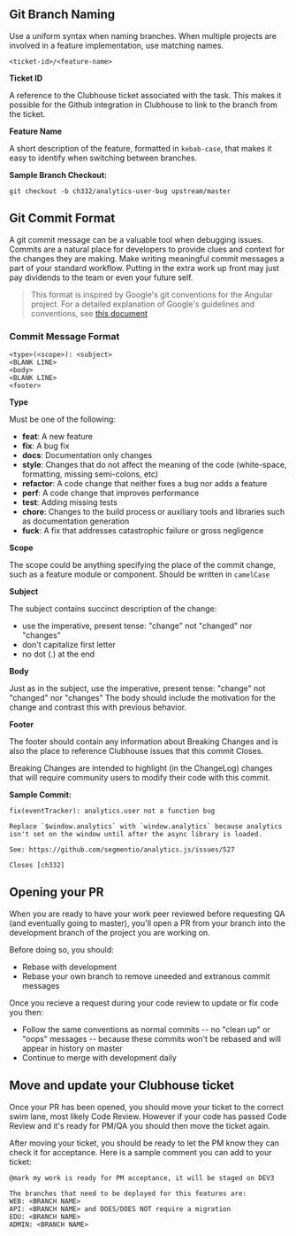 ## Git Branch Naming

Use a uniform syntax when naming branches. When multiple projects are involved in a feature implementation, use matching names.

```
<ticket-id>/<feature-name>
```

**Ticket ID**

A reference to the Clubhouse ticket associated with the task. This makes it possible for the Github integration in Clubhouse to link to the branch from the ticket.

**Feature Name**

A short description of the feature, formatted in `kebab-case`, that makes it easy to identify when switching between branches.

**Sample Branch Checkout:**

```
git checkout -b ch332/analytics-user-bug upstream/master
```

## Git Commit Format

A git commit message can be a valuable tool when debugging issues. Commits are a natural place for developers to provide clues and context for the changes they are making. Make writing meaningful commit messages a part of your standard workflow. Putting in the extra work up front may just pay dividends to the team or even your future self.

> This format is inspired by Google's git conventions for the Angular project. For a detailed explanation of Google's guidelines and conventions, see [this document](https://docs.google.com/document/d/1QrDFcIiPjSLDn3EL15IJygNPiHORgU1_OOAqWjiDU5Y/edit)

### Commit Message Format

```
<type>(<scope>): <subject>
<BLANK LINE>
<body>
<BLANK LINE>
<footer>
```

**Type**

Must be one of the following:

* **feat**: A new feature
* **fix**: A bug fix
* **docs**: Documentation only changes
* **style**: Changes that do not affect the meaning of the code (white-space, formatting, missing semi-colons, etc)
* **refactor**: A code change that neither fixes a bug nor adds a feature
* **perf**: A code change that improves performance
* **test**: Adding missing tests
* **chore**: Changes to the build process or auxiliary tools and libraries such as documentation generation
* **fuck**: A fix that addresses catastrophic failure or gross negligence

**Scope**

The scope could be anything specifying the place of the commit change, such as a feature module or component. Should be written in `camelCase`

**Subject**

The subject contains succinct description of the change:

* use the imperative, present tense: "change" not "changed" nor "changes"
* don't capitalize first letter
* no dot (.) at the end

**Body**

Just as in the subject, use the imperative, present tense: "change" not "changed" nor "changes" The body should include the motivation for the change and contrast this with previous behavior.

**Footer**

The footer should contain any information about Breaking Changes and is also the place to reference Clubhouse issues that this commit Closes.

Breaking Changes are intended to highlight (in the ChangeLog) changes that will require community users to modify their code with this commit.

**Sample Commit:**

```
fix(eventTracker): analytics.user not a function bug

Replace `$window.analytics` with `window.analytics` because analytics isn't set on the window until after the async library is loaded.

See: https://github.com/segmentio/analytics.js/issues/527

Closes [ch332]
```

## Opening your PR

When you are ready to have your work peer reviewed before requesting QA (and eventually going to master), you'll open a PR from your branch into the development branch of the project you are working on.

Before doing so, you should:
* Rebase with development
* Rebase your own branch to remove uneeded and extranous commit messages

Once you recieve a request during your code review to update or fix code you then:
* Follow the same conventions as normal commits -- no "clean up" or "oops" messages -- because these commits won't be rebased and will appear in history on master
* Continue to merge with development daily

## Move and update your Clubhouse ticket

Once your PR has been opened, you should move your ticket to the correct swim lane, most likely Code Review. However if your code has passed Code Review and it's ready for PM/QA you should then move the ticket again.

After moving your ticket, you should be ready to let the PM know they can check it for acceptance. Here is a sample comment you can add to your ticket:

```
@mark my work is ready for PM acceptance, it will be staged on DEV3

The branches that need to be deployed for this features are:
WEB: <BRANCH NAME>
API: <BRANCH NAME> and DOES/DOES NOT require a migration
EDU: <BRANCH NAME>
ADMIN: <BRANCH NAME>
```



